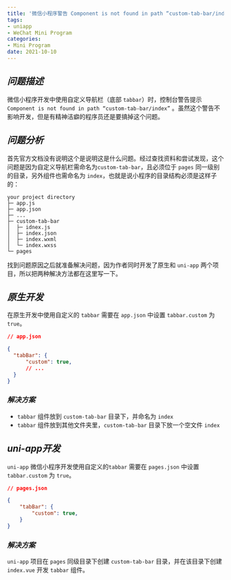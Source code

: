 ```yaml
---
title: '微信小程序警告 Component is not found in path “custom-tab-bar/index”'
tags:
- uniapp
- WeChat Mini Program
categories:
- Mini Program
date: 2021-10-10
---
```


## ***问题描述***

微信小程序开发中使用自定义导航栏（底部 `tabbar`）时，控制台警告提示 `Component is not found in path “custom-tab-bar/index”` 。虽然这个警告不影响开发，但是有精神洁癖的程序员还是要搞掉这个问题。

## ***问题分析***

首先官方文档没有说明这个是说明这是什么问题。经过查找资料和尝试发现，这个问题是因为自定义导航栏需命名为`custom-tab-bar`，且必须位于 `pages` 同一级别的目录，另外组件也需命名为 `index`，也就是说小程序的目录结构必须是这样子的：

```
your project directory
├─ app.js
├─ app.json
├─ ...
├─ custom-tab-bar
│  ├─ idnex.js
│  ├─ index.json
│  ├─ index.wxml
│  └─ index.wxss
└─ pages

```

找到问题原因之后就准备解决问题，因为作者同时开发了原生和 `uni-app` 两个项目，所以把两种解决方法都在这里写一下。

## ***原生开发***

在原生开发中使用自定义的 `tabbar` 需要在 `app.json` 中设置 `tabbar.custom` 为 `true`。

```json
// app.json

{
  "tabBar": {
      "custom": true,
      // ...
  }
}
```

### ***解决方案***

- `tabbar` 组件放到 `custom-tab-bar` 目录下，并命名为 `index`
- `tabbar` 组件放到其他文件夹里，`custom-tab-bar` 目录下放一个空文件 `index` 

## ***uni-app开发***

`uni-app`  微信小程序开发使用自定义的`tabbar` 需要在 `pages.json` 中设置 `tabbar.custom` 为 `true`。

```json
// pages.json

{
	"tabBar": {
        "custom": true,
    }
}
```

### ***解决方案***

`uni-app` 项目在 `pages` 同级目录下创建 `custom-tab-bar` 目录，并在该目录下创建 `index.vue` 开发 `tabbar` 组件。
